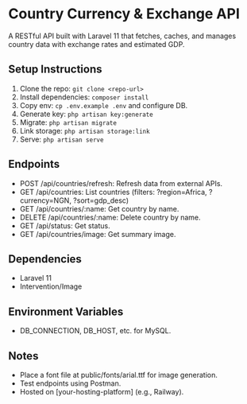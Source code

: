 # Country Currency & Exchange API

A RESTful API built with Laravel 11 that fetches, caches, and manages country data with exchange rates and estimated GDP.

## Setup Instructions

1. Clone the repo: `git clone <repo-url>`
2. Install dependencies: `composer install`
3. Copy env: `cp .env.example .env` and configure DB.
4. Generate key: `php artisan key:generate`
5. Migrate: `php artisan migrate`
6. Link storage: `php artisan storage:link`
7. Serve: `php artisan serve`

## Endpoints

-   POST /api/countries/refresh: Refresh data from external APIs.
-   GET /api/countries: List countries (filters: ?region=Africa, ?currency=NGN, ?sort=gdp_desc)
-   GET /api/countries/:name: Get country by name.
-   DELETE /api/countries/:name: Delete country by name.
-   GET /api/status: Get status.
-   GET /api/countries/image: Get summary image.

## Dependencies

-   Laravel 11
-   Intervention/Image

## Environment Variables

-   DB_CONNECTION, DB_HOST, etc. for MySQL.

## Notes

-   Place a font file at public/fonts/arial.ttf for image generation.
-   Test endpoints using Postman.
-   Hosted on [your-hosting-platform] (e.g., Railway).
